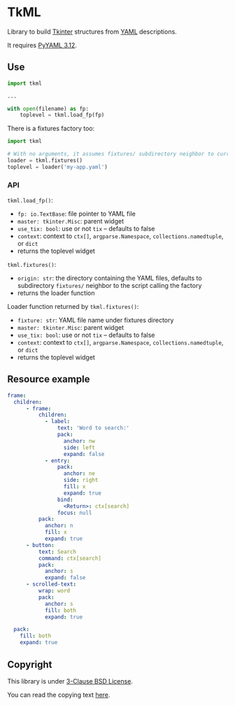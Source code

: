 # TkML

Library to build [Tkinter](https://docs.python.org/3/library/tkinter.html)
structures from [YAML](http://yaml.org/) descriptions.

It requires [PyYAML 3.12](http://pyyaml.org/wiki/PyYAML).

## Use

```python
import tkml

...

with open(filename) as fp:
    toplevel = tkml.load_fp(fp)
```

There is a fixtures factory too:

```python
import tkml

# With no arguments, it assumes fixtures/ subdirectory neighbor to current script
loader = tkml.fixtures()
toplevel = loader('my-app.yaml')
```

### API

`tkml.load_fp()`:

- `fp: io.TextBase`: file pointer to YAML file
- `master: tkinter.Misc`: parent widget
- `use_tix: bool`: use or not `tix` – defaults to false
- `context`: context to `ctx[]`, `argparse.Namespace`,
  `collections.namedtuple`, or `dict`
- returns the toplevel widget

`tkml.fixtures()`:

- `origin: str`: the directory containing the YAML files, defaults to
  subdirectory `fixtures/` neighbor to the script calling the factory
- returns the loader function

Loader function returned by `tkml.fixtures()`:

- `fixture: str`: YAML file name under fixtures directory
- `master: tkinter.Misc`: parent widget
- `use_tix: bool`: use or not `tix` – defaults to false
- `context`: context to `ctx[]`, `argparse.Namespace`,
  `collections.namedtuple`, or `dict`
- returns the toplevel widget

## Resource example

```yaml
frame:
  children:
      - frame:
          children:
            - label:
                text: 'Word to search:'
                pack:
                  anchor: nw
                  side: left
                  expand: false
            - entry:
                pack:
                  anchor: ne
                  side: right
                  fill: x
                  expand: true
                bind:
                  <Return>: ctx[search]
                focus: null
          pack:
            anchor: n
            fill: x
            expand: true
      - button:
          text: Search
          command: ctx[search]
          pack:
            anchor: s
            expand: false
      - scrolled-text:
          wrap: word
          pack:
            anchor: s
            fill: both
            expand: true

  pack:
    fill: both
    expand: true
```

## Copyright

This library is under
[3-Clause BSD License](https://opensource.org/licenses/BSD-3-Clause).

You can read the copying text
[here](https://bitbucket.org/cacilhas/tkml/src/master/LICENSE.txt).
